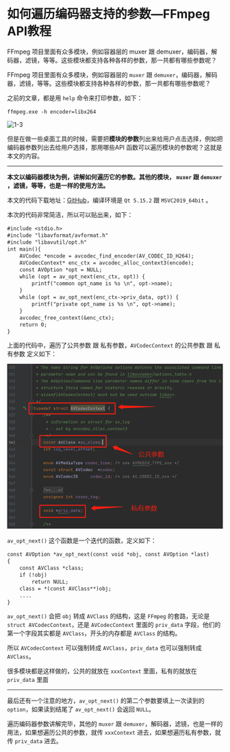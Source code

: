 # 如何遍历编码器支持的参数—FFmpeg API教程

<div id="meta-description---">FFmpeg 项目里面有众多模块，例如容器层的 muxer 跟 demuxer，编码器，解码器，滤镜，等等。这些模块都支持各种各样的参数，那一共都有哪些参数呢？</div>

FFmpeg 项目里面有众多模块，例如容器层的 `muxer` 跟 `demuxer`，编码器，解码器，滤镜，等等。这些模块都支持各种各样的参数，那一共都有哪些参数呢？

之前的文章，都是用 `help` 命令来打印参数，如下：

```
ffmpeg.exe -h encoder=libx264
```

![1-3](https://ffmpeg.xianwaizhiyin.net/api-ffmpeg/encode_args/1-3.png)

但是在做一些桌面工具的时候，需要把**模块的参数**列出来给用户点击选择，例如把编码器参数列出去给用户选择，那用哪些API 函数可以遍历模块的参数呢？这就是本文的内容。

------

**本文以编码器模块为例，讲解如何遍历它的参数。其他的模块，  `muxer` 跟 `demuxer` ，滤镜，等等，也是一样的使用方法。**

本文的代码下载地址：[GitHub](https://github.com/lokenetwork/FFmpeg-Principle/tree/main/av_opt_next)，编译环境是 `Qt 5.15.2` 跟 `MSVC2019_64bit` 。

本次的代码非常简洁，所以可以贴出来，如下：

```
#include <stdio.h>
#include "libavformat/avformat.h"
#include "libavutil/opt.h"
int main(){
    AVCodec *encode = avcodec_find_encoder(AV_CODEC_ID_H264);
    AVCodecContext* enc_ctx = avcodec_alloc_context3(encode);
    const AVOption *opt = NULL;
    while (opt = av_opt_next(enc_ctx, opt)) {
        printf("common opt_name is %s \n", opt->name);
    }
    while (opt = av_opt_next(enc_ctx->priv_data, opt)) {
        printf("private opt_name is %s \n", opt->name);
    }
    avcodec_free_context(&enc_ctx);
    return 0;
}
```

上面的代码中，遍历了公共参数 跟 私有参数，`AVCodecContext` 的公共参数 跟 私有参数 定义如下：

![1-1](av_opt_next\1-1.png)

`av_opt_next()` 这个函数是一个迭代的函数，定义如下：

```
const AVOption *av_opt_next(const void *obj, const AVOption *last)
{
    const AVClass *class;
    if (!obj)
        return NULL;
    class = *(const AVClass**)obj;
    ....
}
```

`av_opt_next()` 会把 `obj` 转成 `AVClass` 的结构，这是 `FFmpeg` 的套路，无论是 `struct AVCodecContext`，还是 `AVCodecContext` 里面的 `priv_data` 字段，他们的第一个字段其实都是 `AVClass`，开头的内存都是 `AVClass` 的结构。

所以 `AVCodecContext` 可以强制转成 `AVClass`，`priv_data` 也可以强制转成 `AVClass`。

很多模块都是这样做的，公共的就放在 `xxxContext` 里面，私有的就放在 `priv_data` 里面

------

最后还有一个注意的地方，`av_opt_next()` 的第二个参数要填上一次读到的 `option`，如果读到结尾了 `av_opt_next()` 会返回 `NULL`。

遍历编码器参数讲解完毕，其他的 `muxer` 跟 `demuxer`，解码器，滤镜，也是一样的用法，如果想遍历公共的参数，就传 `xxxContext` 进去，如果想遍历私有参数，就传 `priv_data` 进去。













